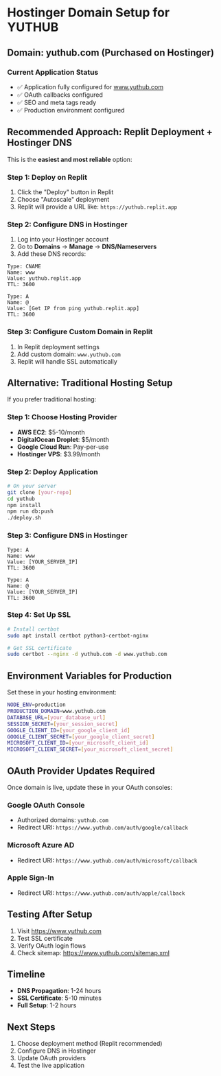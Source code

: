 # Hostinger Domain Setup for YUTHUB

## Domain: yuthub.com (Purchased on Hostinger)

### Current Application Status

- ✅ Application fully configured for www.yuthub.com
- ✅ OAuth callbacks configured
- ✅ SEO and meta tags ready
- ✅ Production environment configured

## Recommended Approach: Replit Deployment + Hostinger DNS

This is the **easiest and most reliable** option:

### Step 1: Deploy on Replit

1. Click the "Deploy" button in Replit
2. Choose "Autoscale" deployment
3. Replit will provide a URL like: `https://yuthub.replit.app`

### Step 2: Configure DNS in Hostinger

1. Log into your Hostinger account
2. Go to **Domains** → **Manage** → **DNS/Nameservers**
3. Add these DNS records:

```
Type: CNAME
Name: www
Value: yuthub.replit.app
TTL: 3600

Type: A
Name: @
Value: [Get IP from ping yuthub.replit.app]
TTL: 3600
```

### Step 3: Configure Custom Domain in Replit

1. In Replit deployment settings
2. Add custom domain: `www.yuthub.com`
3. Replit will handle SSL automatically

## Alternative: Traditional Hosting Setup

If you prefer traditional hosting:

### Step 1: Choose Hosting Provider

- **AWS EC2**: $5-10/month
- **DigitalOcean Droplet**: $5/month
- **Google Cloud Run**: Pay-per-use
- **Hostinger VPS**: $3.99/month

### Step 2: Deploy Application

```bash
# On your server
git clone [your-repo]
cd yuthub
npm install
npm run db:push
./deploy.sh
```

### Step 3: Configure DNS in Hostinger

```
Type: A
Name: www
Value: [YOUR_SERVER_IP]
TTL: 3600

Type: A
Name: @
Value: [YOUR_SERVER_IP]
TTL: 3600
```

### Step 4: Set Up SSL

```bash
# Install certbot
sudo apt install certbot python3-certbot-nginx

# Get SSL certificate
sudo certbot --nginx -d yuthub.com -d www.yuthub.com
```

## Environment Variables for Production

Set these in your hosting environment:

```bash
NODE_ENV=production
PRODUCTION_DOMAIN=www.yuthub.com
DATABASE_URL=[your_database_url]
SESSION_SECRET=[your_session_secret]
GOOGLE_CLIENT_ID=[your_google_client_id]
GOOGLE_CLIENT_SECRET=[your_google_client_secret]
MICROSOFT_CLIENT_ID=[your_microsoft_client_id]
MICROSOFT_CLIENT_SECRET=[your_microsoft_client_secret]
```

## OAuth Provider Updates Required

Once domain is live, update these in your OAuth consoles:

### Google OAuth Console

- Authorized domains: `yuthub.com`
- Redirect URI: `https://www.yuthub.com/auth/google/callback`

### Microsoft Azure AD

- Redirect URI: `https://www.yuthub.com/auth/microsoft/callback`

### Apple Sign-In

- Redirect URI: `https://www.yuthub.com/auth/apple/callback`

## Testing After Setup

1. Visit https://www.yuthub.com
2. Test SSL certificate
3. Verify OAuth login flows
4. Check sitemap: https://www.yuthub.com/sitemap.xml

## Timeline

- **DNS Propagation**: 1-24 hours
- **SSL Certificate**: 5-10 minutes
- **Full Setup**: 1-2 hours

## Next Steps

1. Choose deployment method (Replit recommended)
2. Configure DNS in Hostinger
3. Update OAuth providers
4. Test the live application

